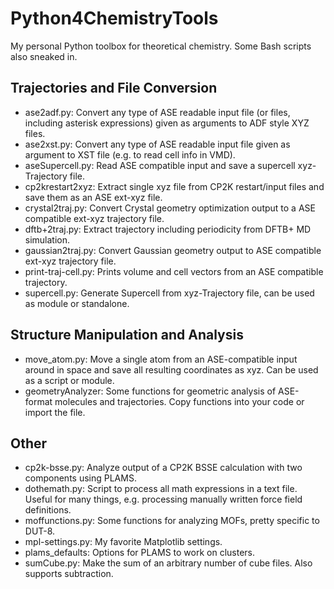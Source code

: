 # Python4ChemistryTools
My personal Python toolbox for theoretical chemistry. Some Bash scripts also sneaked in.

## Trajectories and File Conversion
- ase2adf.py: Convert any type of ASE readable input file (or files, including asterisk expressions) given as arguments to ADF style XYZ files.
- ase2xst.py: Convert any type of ASE readable input file given as argument to XST file (e.g. to read cell info in VMD).
- aseSupercell.py: Read ASE compatible input and save a supercell xyz-Trajectory file.
- cp2krestart2xyz: Extract single xyz file from CP2K restart/input files and save them as an ASE ext-xyz file. 
- crystal2traj.py: Convert Crystal geometry optimization output to a ASE compatible ext-xyz trajectory file.
- dftb+2traj.py: Extract trajectory including periodicity from DFTB+ MD simulation.
- gaussian2traj.py: Convert Gaussian geometry output to ASE compatible ext-xyz trajectory file.
- print-traj-cell.py: Prints volume and cell vectors from an ASE compatible trajectory.
- supercell.py: Generate Supercell from xyz-Trajectory file, can be used as module or standalone.

## Structure Manipulation and Analysis
- move_atom.py: Move a single atom from an ASE-compatible input around in space and save all resulting coordinates as xyz. Can be used as a script or module.
- geometryAnalyzer: Some functions for geometric analysis of ASE-format molecules and trajectories. Copy functions into your code or import the file.

## Other
- cp2k-bsse.py: Analyze output of a CP2K BSSE calculation with two components using PLAMS.
- dothemath.py: Script to process all math expressions in a text file. Useful for many things, e.g. processing manually written force field definitions.
- moffunctions.py: Some functions for analyzing MOFs, pretty specific to DUT-8.
- mpl-settings.py: My favorite Matplotlib settings.
- plams_defaults: Options for PLAMS to work on clusters.
- sumCube.py: Make the sum of an arbitrary number of cube files. Also supports subtraction.
